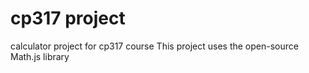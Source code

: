 # cp317 project
 calculator project for cp317 course
 This project uses the open-source Math.js library
